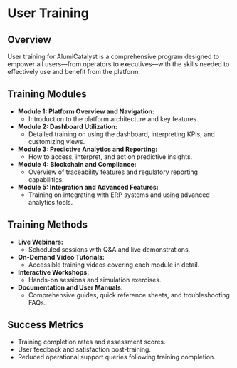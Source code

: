 # User Training

## Overview
User training for AlumiCatalyst is a comprehensive program designed to empower all users—from operators to executives—with the skills needed to effectively use and benefit from the platform.

## Training Modules
- **Module 1: Platform Overview and Navigation:**  
  - Introduction to the platform architecture and key features.
- **Module 2: Dashboard Utilization:**  
  - Detailed training on using the dashboard, interpreting KPIs, and customizing views.
- **Module 3: Predictive Analytics and Reporting:**  
  - How to access, interpret, and act on predictive insights.
- **Module 4: Blockchain and Compliance:**  
  - Overview of traceability features and regulatory reporting capabilities.
- **Module 5: Integration and Advanced Features:**  
  - Training on integrating with ERP systems and using advanced analytics tools.

## Training Methods
- **Live Webinars:**  
  - Scheduled sessions with Q&A and live demonstrations.
- **On-Demand Video Tutorials:**  
  - Accessible training videos covering each module in detail.
- **Interactive Workshops:**  
  - Hands-on sessions and simulation exercises.
- **Documentation and User Manuals:**  
  - Comprehensive guides, quick reference sheets, and troubleshooting FAQs.

## Success Metrics
- Training completion rates and assessment scores.
- User feedback and satisfaction post-training.
- Reduced operational support queries following training completion.
